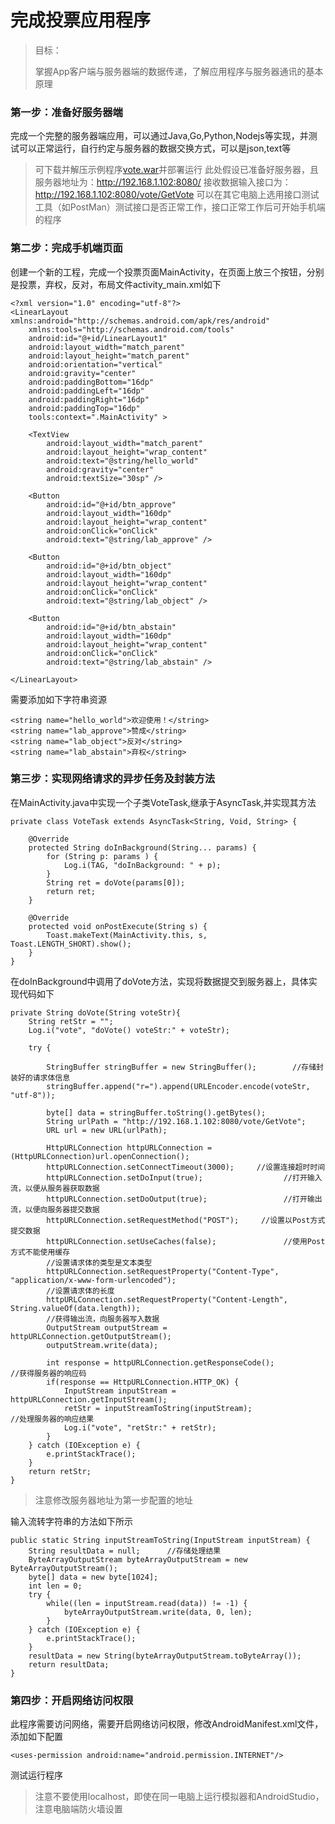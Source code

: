 # 完成投票应用程序

> 目标：
>
> 掌握App客户端与服务器端的数据传递，了解应用程序与服务器通讯的基本原理

### 第一步：准备好服务器端

完成一个完整的服务器端应用，可以通过Java,Go,Python,Nodejs等实现，并测试可以正常运行，自行约定与服务器的数据交换方式，可以是json,text等
> 可下载并解压示例程序[vote.war](https://github.com/zhouf/vote/releases/download/v1.01/vote_v101.zip)并部署运行
> 此处假设已准备好服务器，且服务器地址为：http://192.168.1.102:8080/
> 接收数据输入接口为：http://192.168.1.102:8080/vote/GetVote
可以在其它电脑上选用接口测试工具（如PostMan）测试接口是否正常工作，接口正常工作后可开始手机端的程序


### 第二步：完成手机端页面

创建一个新的工程，完成一个投票页面MainActivity，在页面上放三个按钮，分别是投票，弃权，反对，布局文件activity_main.xml如下

```
<?xml version="1.0" encoding="utf-8"?>
<LinearLayout xmlns:android="http://schemas.android.com/apk/res/android"
    xmlns:tools="http://schemas.android.com/tools"
    android:id="@+id/LinearLayout1"
    android:layout_width="match_parent"
    android:layout_height="match_parent"
    android:orientation="vertical"
    android:gravity="center"
    android:paddingBottom="16dp"
    android:paddingLeft="16dp"
    android:paddingRight="16dp"
    android:paddingTop="16dp"
    tools:context=".MainActivity" >

    <TextView
        android:layout_width="match_parent"
        android:layout_height="wrap_content"
        android:text="@string/hello_world"
        android:gravity="center"
        android:textSize="30sp" />

    <Button
        android:id="@+id/btn_approve"
        android:layout_width="160dp"
        android:layout_height="wrap_content"
        android:onClick="onClick"
        android:text="@string/lab_approve" />

    <Button
        android:id="@+id/btn_object"
        android:layout_width="160dp"
        android:layout_height="wrap_content"
        android:onClick="onClick"
        android:text="@string/lab_object" />

    <Button
        android:id="@+id/btn_abstain"
        android:layout_width="160dp"
        android:layout_height="wrap_content"
        android:onClick="onClick"
        android:text="@string/lab_abstain" />

</LinearLayout>
```
需要添加如下字符串资源
```
<string name="hello_world">欢迎使用！</string>
<string name="lab_approve">赞成</string>
<string name="lab_object">反对</string>
<string name="lab_abstain">弃权</string>
```

### 第三步：实现网络请求的异步任务及封装方法

在MainActivity.java中实现一个子类VoteTask,继承于AsyncTask,并实现其方法

```
private class VoteTask extends AsyncTask<String, Void, String> {

    @Override
    protected String doInBackground(String... params) {
        for (String p: params ) {
            Log.i(TAG, "doInBackground: " + p);
        }
        String ret = doVote(params[0]);
        return ret;
    }

    @Override
    protected void onPostExecute(String s) {
        Toast.makeText(MainActivity.this, s, Toast.LENGTH_SHORT).show();
    }
}
```
在doInBackground中调用了doVote方法，实现将数据提交到服务器上，具体实现代码如下

```
private String doVote(String voteStr){
    String retStr = "";
    Log.i("vote", "doVote() voteStr:" + voteStr);

    try {

        StringBuffer stringBuffer = new StringBuffer();        //存储封装好的请求体信息
        stringBuffer.append("r=").append(URLEncoder.encode(voteStr, "utf-8"));

        byte[] data = stringBuffer.toString().getBytes();
        String urlPath = "http://192.168.1.102:8080/vote/GetVote";
        URL url = new URL(urlPath);

        HttpURLConnection httpURLConnection = (HttpURLConnection)url.openConnection();
        httpURLConnection.setConnectTimeout(3000);     //设置连接超时时间
        httpURLConnection.setDoInput(true);                  //打开输入流，以便从服务器获取数据
        httpURLConnection.setDoOutput(true);                 //打开输出流，以便向服务器提交数据
        httpURLConnection.setRequestMethod("POST");     //设置以Post方式提交数据
        httpURLConnection.setUseCaches(false);               //使用Post方式不能使用缓存
        //设置请求体的类型是文本类型
        httpURLConnection.setRequestProperty("Content-Type", "application/x-www-form-urlencoded");
        //设置请求体的长度
        httpURLConnection.setRequestProperty("Content-Length", String.valueOf(data.length));
        //获得输出流，向服务器写入数据
        OutputStream outputStream = httpURLConnection.getOutputStream();
        outputStream.write(data);

        int response = httpURLConnection.getResponseCode();            //获得服务器的响应码
        if(response == HttpURLConnection.HTTP_OK) {
            InputStream inputStream = httpURLConnection.getInputStream();
            retStr = inputStreamToString(inputStream);                     //处理服务器的响应结果
            Log.i("vote", "retStr:" + retStr);
        }
    } catch (IOException e) {
        e.printStackTrace();
    }
    return retStr;
}
```
> 注意修改服务器地址为第一步配置的地址

输入流转字符串的方法如下所示

```
public static String inputStreamToString(InputStream inputStream) {
    String resultData = null;      //存储处理结果
    ByteArrayOutputStream byteArrayOutputStream = new ByteArrayOutputStream();
    byte[] data = new byte[1024];
    int len = 0;
    try {
        while((len = inputStream.read(data)) != -1) {
            byteArrayOutputStream.write(data, 0, len);
        }
    } catch (IOException e) {
        e.printStackTrace();
    }
    resultData = new String(byteArrayOutputStream.toByteArray());
    return resultData;
}
```

### 第四步：开启网络访问权限

此程序需要访问网络，需要开启网络访问权限，修改AndroidManifest.xml文件，添加如下配置
```
<uses-permission android:name="android.permission.INTERNET"/>
```

测试运行程序
> 注意不要使用localhost，即使在同一电脑上运行模拟器和AndroidStudio，注意电脑端防火墙设置